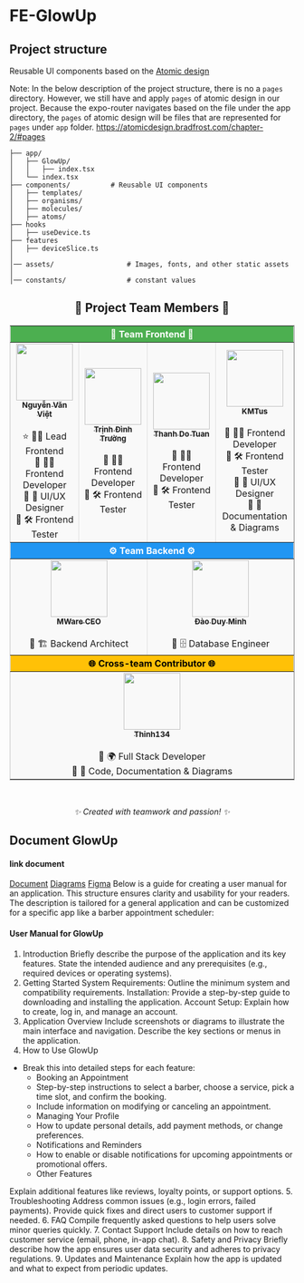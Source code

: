# FE-GlowUp

## Project structure

Reusable UI components based on the [Atomic design](https://atomicdesign.bradfrost.com/chapter-2/)

Note: In the below description of the project structure, there is no a `pages` directory. However, we still have and apply `pages` of atomic design in our project.
Because the expo-router navigates based on the file under the app directory, the `pages` of atomic design will be files that are represented for `pages` under `app` folder.
 https://atomicdesign.bradfrost.com/chapter-2/#pages

```
├── app/
│   ├── GlowUp/   
│   │   ├── index.tsx
│   └── index.tsx
├── components/          # Reusable UI components  
│   ├── templates/   
│   ├── organisms/   
│   ├── molecules/   
│   ├── atoms/   
├── hooks
│   ├── useDevice.ts
├── features
│   ├── deviceSlice.ts
│
│── assets/                  # Images, fonts, and other static assets
│
│── constants/               # constant values
```

<div align="center">
  <h2>🌟 <b>Project Team Members</b> 🌟</h2>
  <table border="1" cellspacing="0" cellpadding="5" style="border-collapse: collapse; border-color: #ddd; background-color: #f9f9f9;">
    <thead>
      <tr style="background-color: #4CAF50; color: white;">
        <th colspan="4">🎨 <b>Team Frontend</b> 🎨</th>
      </tr>
    </thead>
    <tbody>
      <tr>
        <td align="center"><a href="https://github.com/NguyenVanViet2004"><img src="https://avatars.githubusercontent.com/u/132866307?v=4" width="100px;" alt=""/><br /><sub><b>Nguyễn Văn Việt</b></sub></a><br /><br />
          ⭐ 🧑‍💼 Lead Frontend<br />
          🔹 👨‍💻 Frontend Developer<br />
          🔹 🎨 UI/UX Designer<br />
          🔹 🛠️ Frontend Tester
        </td>
        <td align="center"><a href="https://github.com/truongtdph40209"><img src="https://avatars.githubusercontent.com/u/149360446?v=4" width="100px;" alt=""/><br /><sub><b>Trịnh Đình Trường</b></sub></a><br /><br />
          🔹 👨‍💻 Frontend Developer<br />
          🔹 🛠️ Frontend Tester
        </td>
        <td align="center"><a href="https://github.com/thanhdo29"><img src="https://avatars.githubusercontent.com/u/133109642?v=4" width="100px;" alt=""/><br /><sub><b>Thanh Do Tuan</b></sub></a><br /><br />
          🔹 👨‍💻 Frontend Developer<br />
          🔹 🛠️ Frontend Tester
        </td>
        <td align="center"><a href="https://github.com/KMTus"><img src="https://avatars.githubusercontent.com/u/130027866?v=4" width="100px;" alt=""/><br /><sub><b>KMTus</b></sub></a><br /><br />
          🔹 👨‍💻 Frontend Developer<br />
          🔹 🛠️ Frontend Tester<br />
          🔹 🎨 UI/UX Designer<br />
          🔹 📑 Documentation & Diagrams
        </td>
      </tr>
    </tbody>
    <thead>
      <tr style="background-color: #2196F3; color: white;">
        <th colspan="4">⚙️ <b>Team Backend</b> ⚙️</th>
      </tr>
    </thead>
    <tbody>
      <tr>
        <td align="center" colspan="2"><a href="https://github.com/mwarevn"><img src="https://avatars.githubusercontent.com/u/124526287?v=4" width="100px;" alt=""/><br /><sub><b>MWare CEO</b></sub></a><br /><br />
          🔹 🏗️ Backend Architect
        </td>
        <td align="center" colspan="2"><a href="https://github.com/Minhdd15112003"><img src="https://avatars.githubusercontent.com/u/139239663?v=4" width="100px;" alt=""/><br /><sub><b>Đào Duy Minh</b></sub></a><br /><br />
          🔹 🗄️ Database Engineer
        </td>
      </tr>
    </tbody>
    <thead>
      <tr style="background-color: #FFC107; color: black;">
        <th colspan="4">🌐 <b>Cross-team Contributor</b> 🌐</th>
      </tr>
    </thead>
    <tbody>
      <tr>
        <td colspan="4" align="center"><a href="https://github.com/Thinh134"><img src="https://avatars.githubusercontent.com/u/118526340?v=4" width="100px;" alt=""/><br /><sub><b>Thinh134</b></sub></a><br /><br />
          🔹 🌍 Full Stack Developer<br />
          🔹 📑 Code, Documentation & Diagrams
        </td>
      </tr>
    </tbody>
  </table>
  <br />
  <p><i>✨ Created with teamwork and passion! ✨</i></p>
</div>

## Document GlowUp

#### link document
[Document](https://docs.google.com/document/d/1p1TOoakcYQS6pg_W6mvfreHy9AOm1Uux/edit)
[Diagrams](https://app.diagrams.net/#G1d7OCPEhDpD9q5IX1Rv_AQNJvey6pxlxs#%7B%22pageId%22%3A%22SnAUCC3ot9vWHVNbTWrV%22%7D)
[Figma](https://www.figma.com/design/d60yqkXZspwUMpdiyyFyZn/GlowUp-application?node-id=229-3035&node-type=canvas&t=fDmI3mtI6ATooNAy-0)
Below is a guide for creating a user manual for an application. This structure ensures clarity and usability for your readers. The description is tailored for a general application and can be customized for a specific app like a barber appointment scheduler:

#### User Manual for GlowUp
1. Introduction
Briefly describe the purpose of the application and its key features.
State the intended audience and any prerequisites (e.g., required devices or operating systems).
2. Getting Started
System Requirements: Outline the minimum system and compatibility requirements.
Installation: Provide a step-by-step guide to downloading and installing the application.
Account Setup: Explain how to create, log in, and manage an account.
3. Application Overview
Include screenshots or diagrams to illustrate the main interface and navigation.
Describe the key sections or menus in the application.
4. How to Use GlowUp
 * Break this into detailed steps for each feature:
   - Booking an Appointment
   - Step-by-step instructions to select a barber, choose a service, pick a time slot, and confirm the booking.
   - Include information on modifying or canceling an appointment.
   - Managing Your Profile
   - How to update personal details, add payment methods, or change preferences.
   - Notifications and Reminders
   - How to enable or disable notifications for upcoming appointments or promotional offers.
   - Other Features

Explain additional features like reviews, loyalty points, or support options.
5. Troubleshooting
Address common issues (e.g., login errors, failed payments).
Provide quick fixes and direct users to customer support if needed.
6. FAQ
Compile frequently asked questions to help users solve minor queries quickly.
7. Contact Support
Include details on how to reach customer service (email, phone, in-app chat).
8. Safety and Privacy
Briefly describe how the app ensures user data security and adheres to privacy regulations.
9. Updates and Maintenance
Explain how the app is updated and what to expect from periodic updates.
